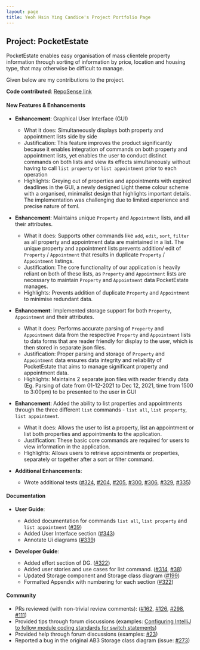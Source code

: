 ```yaml
---
layout: page
title: Yeoh Hsin Ying Candice's Project Portfolio Page
---
```


## Project: PocketEstate

PocketEstate enables easy organisation of mass clientele property information through sorting of information by price,
location and housing type, that may otherwise be difficult to manage.

Given below are my contributions to the project.

**Code contributed**: [RepoSense link](https://nus-cs2103-ay2021s2.github.io/tp-dashboard/?search=&sort=groupTitle&sortWithin=title&timeframe=commit&mergegroup=&groupSelect=groupByRepos&breakdown=true&checkedFileTypes=docs~functional-code~test-code~other&since=&tabOpen=true&tabType=authorship&zFR=false&tabAuthor=candyhy&tabRepo=AY2021S2-CS2103T-T13-4%2Ftp%5Bmaster%5D&authorshipIsMergeGroup=false&authorshipFileTypes=docs~functional-code~test-code&authorshipIsBinaryFileTypeChecked=false)

#### New Features & Enhancements

* **Enhancement**: Graphical User Interface (GUI)
    * What it does: Simultaneously displays both property and appointment lists side by side
    * Justification: This feature improves the product significantly because it enables integration of commands on both property and appointment lists, yet enables the user to conduct distinct commands on both lists and view its effects simultaneously without having to call `list property` or `list appointment` prior to each operation
    * Highlights: Greying out of properties and appointments with expired deadlines in the GUI, a newly designed Light theme colour scheme with a organised, minimalist design that highlights important details.
    The implementation was challenging due to limited experience and precise nature of fxml.


* **Enhancement**: Maintains unique `Property` and `Appointment` lists, and all their attributes.
    * What it does: Supports other commands like `add`, `edit`, `sort`, `filter` as all property and appointment data are maintained in a list. The unique property and appointment lists prevents addition/ edit of `Property` / `Appointment` that results in duplicate  `Property` / `Appointment` listings.
    * Justification: The core functionality of our application is heavily reliant on both of these lists, as `Property` and `Appointment` lists are necessary to maintain `Property` and `Appointment` data PocketEstate manages.
    * Highlights: Prevents addition of duplicate `Property` and `Appointment` to minimise redundant data.

<div style="page-break-after: always;"></div>


* **Enhancement**: Implemented storage support for both `Property`, `Appointment` and their attributes.
    * What it does: Performs accurate parsing of `Property` and `Appointment` data from the respective `Property` and `Appointment` lists to data forms that are reader friendly for display to the user, which is then stored in separate json files.
    * Justification: Proper parsing and storage of `Property` and `Appointment` data ensures data integrity and reliability of PocketEstate that aims to manage significant property and appointment data. 
    * Highlights: Maintains 2 separate json files with reader friendly data (Eg. Parsing of date from 01-12-2021 to Dec 12, 2021, time from 1500 to 3:00pm) to be presented to the user in GUI 
  
* **Enhancement**: Added the ability to list properties and appointments through the three different `list` commands - `list all`, `list property`, `list appointment`.
    * What it does: Allows the user to list a property, list an appointment or list both properties and appointments to the application.
    * Justification: These basic core commands are required for users to view information in the application.
    * Highlights: Allows users to retrieve appointments or properties, separately or together after a sort or filter command.


* **Additional Enhancements**:
    * Wrote additional tests ([\#324](https://github.com/AY2021S2-CS2103T-T13-4/tp/pull/324), [\#204](https://github.com/AY2021S2-CS2103T-T13-4/tp/pull/204), [\#205](https://github.com/AY2021S2-CS2103T-T13-4/tp/pull/205), [\#300](https://github.com/AY2021S2-CS2103T-T13-4/tp/pull/300), [\#306](https://github.com/AY2021S2-CS2103T-T13-4/tp/pull/306), [\#329](https://github.com/AY2021S2-CS2103T-T13-4/tp/pull/329), [\#335](https://github.com/AY2021S2-CS2103T-T13-4/tp/pull/335))
  

#### Documentation

* **User Guide**:
    * Added documentation for commands `list all`, `list property` and `list appointment` ([\#39](https://github.com/AY2021S2-CS2103T-T13-4/tp/pull/39))
    * Added User Interface section ([\#343](https://github.com/AY2021S2-CS2103T-T13-4/tp/pull/343))
    * Annotate Ui diagrams ([\#339](https://github.com/AY2021S2-CS2103T-T13-4/tp/pull/339))
  
* **Developer Guide**:
    * Added effort section of DG. ([\#322](https://github.com/AY2021S2-CS2103T-T13-4/tp/pull/322))
    * Added user stories and use cases for list command. ([\#314](https://github.com/AY2021S2-CS2103T-T13-4/tp/pull/314), [\#38](https://github.com/AY2021S2-CS2103T-T13-4/tp/pull/38))
    * Updated Storage component and Storage class diagram ([\#199](https://github.com/AY2021S2-CS2103T-T13-4/tp/pull/199))
    * Formatted Appendix with numbering for each section ([\#322](https://github.com/AY2021S2-CS2103T-T13-4/tp/pull/322))

#### Community

* PRs reviewed (with non-trivial review comments): ([\#162](https://github.com/AY2021S2-CS2103T-T13-4/tp/pull/162), [\#126](https://github.com/AY2021S2-CS2103T-T13-4/tp/pull/126), [\#298](https://github.com/AY2021S2-CS2103T-T13-4/tp/pull/298), [\#111](https://github.com/AY2021S2-CS2103T-T13-4/tp/pull/111))
* Provided tips through forum discussions (examples: [Configuring IntelliJ to follow module coding standards for switch statements](https://github.com/nus-cs2103-AY2021S2/forum/issues/42))
* Provided help through forum discussions (examples: [\#23](https://github.com/nus-cs2103-AY2021S2/forum/issues/23))
* Reported a bug in the original AB3 Storage class diagram (issue: [\#273](https://github.com/nus-cs2103-AY2021S2/forum/issues/273))
